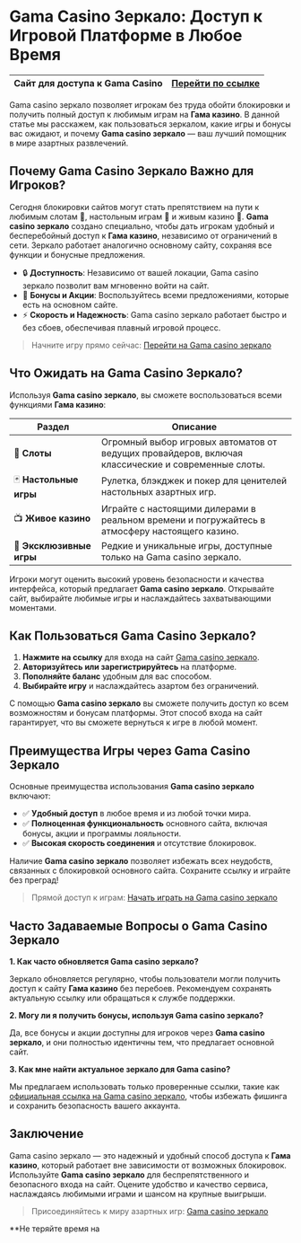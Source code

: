 # Gama Casino Зеркало: Доступ к Игровой Платформе в Любое Время

| Сайт для доступа к Gama Casino | [Перейти по ссылке](https://brandplay.link/zrZpLFTP) |
|--------------------------------|-----------------------------------------------------|

Gama casino зеркало позволяет игрокам без труда обойти блокировки и получить полный доступ к любимым играм на **Гама казино**. В данной статье мы расскажем, как пользоваться зеркалом, какие игры и бонусы вас ожидают, и почему **Gama casino зеркало** — ваш лучший помощник в мире азартных развлечений.

## Почему Gama Casino Зеркало Важно для Игроков?

Сегодня блокировки сайтов могут стать препятствием на пути к любимым слотам 🎰, настольным играм 🎲 и живым казино 🎥. **Gama casino зеркало** создано специально, чтобы дать игрокам удобный и бесперебойный доступ к **Гама казино**, независимо от ограничений в сети. Зеркало работает аналогично основному сайту, сохраняя все функции и бонусные предложения.

- 🔒 **Доступность**: Независимо от вашей локации, Gama casino зеркало позволит вам мгновенно войти на сайт.
- 🎁 **Бонусы и Акции**: Воспользуйтесь всеми предложениями, которые есть на основном сайте.
- ⚡ **Скорость и Надежность**: Gama casino зеркало работает быстро и без сбоев, обеспечивая плавный игровой процесс.

> Начните игру прямо сейчас: [Перейти на Gama casino зеркало](https://brandplay.link/zrZpLFTP)

## Что Ожидать на Gama Casino Зеркало?

Используя **Gama casino зеркало**, вы сможете воспользоваться всеми функциями **Гама казино**:

| Раздел            | Описание                                                                                      |
|-------------------|-----------------------------------------------------------------------------------------------|
| 🎰 **Слоты**         | Огромный выбор игровых автоматов от ведущих провайдеров, включая классические и современные слоты. |
| 🃏 **Настольные игры** | Рулетка, блэкджек и покер для ценителей настольных азартных игр.                           |
| 📺 **Живое казино**   | Играйте с настоящими дилерами в реальном времени и погружайтесь в атмосферу настоящего казино. |
| 🎲 **Эксклюзивные игры** | Редкие и уникальные игры, доступные только на Gama casino зеркало.                        |

Игроки могут оценить высокий уровень безопасности и качества интерфейса, который предлагает **Gama casino зеркало**. Открывайте сайт, выбирайте любимые игры и наслаждайтесь захватывающими моментами.

## Как Пользоваться Gama Casino Зеркало?

1. **Нажмите на ссылку** для входа на сайт [Gama casino зеркало](https://brandplay.link/zrZpLFTP).
2. **Авторизуйтесь или зарегистрируйтесь** на платформе.
3. **Пополняйте баланс** удобным для вас способом.
4. **Выбирайте игру** и наслаждайтесь азартом без ограничений.

С помощью **Gama casino зеркало** вы сможете получить доступ ко всем возможностям и бонусам платформы. Этот способ входа на сайт гарантирует, что вы сможете вернуться к игре в любой момент.

## Преимущества Игры через Gama Casino Зеркало

Основные преимущества использования **Gama casino зеркало** включают:

- ✅ **Удобный доступ** в любое время и из любой точки мира.
- ✅ **Полноценная функциональность** основного сайта, включая бонусы, акции и программы лояльности.
- ✅ **Высокая скорость соединения** и отсутствие блокировок.

Наличие **Gama casino зеркало** позволяет избежать всех неудобств, связанных с блокировкой основного сайта. Сохраните ссылку и играйте без преград!

> Прямой доступ к играм: [Начать играть на Gama casino зеркало](https://brandplay.link/zrZpLFTP)

## Часто Задаваемые Вопросы о Gama Casino Зеркало

**1. Как часто обновляется Gama casino зеркало?**

Зеркало обновляется регулярно, чтобы пользователи могли получить доступ к сайту **Гама казино** без перебоев. Рекомендуем сохранять актуальную ссылку или обращаться к службе поддержки.

**2. Могу ли я получить бонусы, используя Gama casino зеркало?**

Да, все бонусы и акции доступны для игроков через **Gama casino зеркало**, и они полностью идентичны тем, что предлагает основной сайт.

**3. Как мне найти актуальное зеркало для Gama casino?**

Мы предлагаем использовать только проверенные ссылки, такие как [официальная ссылка на Gama casino зеркало](https://brandplay.link/zrZpLFTP), чтобы избежать фишинга и сохранить безопасность вашего аккаунта.

## Заключение

Gama casino зеркало — это надежный и удобный способ доступа к **Гама казино**, который работает вне зависимости от возможных блокировок. Используйте **Gama casino зеркало** для беспрепятственного и безопасного входа на сайт. Оцените удобство и качество сервиса, наслаждаясь любимыми играми и шансом на крупные выигрыши.

> Присоединяйтесь к миру азартных игр: [Gama casino зеркало](https://brandplay.link/zrZpLFTP)

**Не теряйте время на
